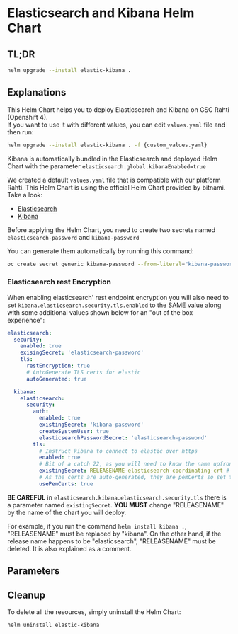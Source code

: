 # Elasticsearch and Kibana Helm Chart

## TL;DR

```sh
helm upgrade --install elastic-kibana .
```

## Explanations

This Helm Chart helps you to deploy Elasticsearch and Kibana on CSC Rahti (Openshift 4).  
If you want to use it with different values, you can edit `values.yaml` file and then run:  
```sh
helm upgrade --install elastic-kibana . -f {custom_values.yaml}
```

Kibana is automatically bundled in the Elasticsearch and deployed Helm Chart with the parameter `elasticsearch.global.kibanaEnabled=true`

We created a default `values.yaml` file that is compatible with our platform Rahti. This Helm Chart is using the official Helm Chart provided by bitnami.
Take a look:

- [Elasticsearch](https://github.com/bitnami/charts/tree/main/bitnami/elasticsearch)
- [Kibana](https://github.com/bitnami/charts/tree/main/bitnami/kibana)

Before applying the Helm Chart, you need to create two secrets named `elasticsearch-password` and `kibana-password`

You can generate them automatically by running this command:

```sh
oc create secret generic kibana-password --from-literal="kibana-password=$(python3 -c 'import secrets; print(secrets.token_hex(16))')" && oc create secret generic elasticsearch-password --from-literal="elasticsearch-password=$(python3 -c 'import secrets; print(secrets.token_hex(16))')"
```

### Elasticsearch rest Encryption

When enabling elasticsearch' rest endpoint encryption you will also need to set `kibana.elasticsearch.security.tls.enabled` to the SAME value along with some additional values shown below for an "out of the box experience":

```yaml
elasticsearch:
  security:
    enabled: true
    exisingSecret: 'elasticsearch-password'
    tls:
      restEncryption: true
      # AutoGenerate TLS certs for elastic
      autoGenerated: true

  kibana:
    elasticsearch:
      security:
        auth:
          enabled: true
          existingSecret: 'kibana-password'
          createSystemUser: true
          elasticsearchPasswordSecret: 'elasticsearch-password'
        tls:
          # Instruct kibana to connect to elastic over https
          enabled: true
          # Bit of a catch 22, as you will need to know the name upfront of your release
          existingSecret: RELEASENAME-elasticsearch-coordinating-crt # or just 'elasticsearch-coordinating-crt' if the release name happens to be 'elasticsearch'
          # As the certs are auto-generated, they are pemCerts so set to true
          usePemCerts: true
```

**BE CAREFUL** in `elasticsearch.kibana.elasticsearch.security.tls` there is a parameter named `existingSecret`. **YOU MUST** change "RELEASENAME" by the name of the chart you will deploy.

For example, if you run the command `helm install kibana .`, "RELEASENAME" must be replaced by "kibana". On the other hand, if the release name happens to be "elasticsearch", "RELEASENAME" must be deleted. It is also explained as a comment.

## Parameters



## Cleanup

To delete all the resources, simply uninstall the Helm Chart:

```sh
helm uninstall elastic-kibana
```